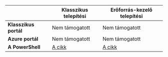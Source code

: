|  | **Klasszikus telepítési**  | **Erőforrás-kezelő telepítési**|
|-----------------------------|-------------|---------------------|
| **Klasszikus portál**          | Nem támogatott          | Nem támogatott                  |
| **Azure portál**            | Nem támogatott         | Nem támogatott                  |
| **A PowerShell** | [A cikk](../articles/expressroute/expressroute-howto-coexist-classic.md) | [A cikk](../articles/expressroute/expressroute-howto-coexist-resource-manager.md) |
